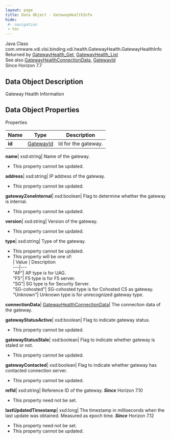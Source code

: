 ```yaml
---
layout: page
title: Data Object - GatewayHealthInfo
hide:
 #- navigation
 - toc
---
```






Java Class
    com.vmware.vdi.vlsi.binding.vdi.health.GatewayHealth.GatewayHealthInfo  
Returned by
     [GatewayHealth_Get](vdi.health.GatewayHealth.md#get), [GatewayHealth_List](vdi.health.GatewayHealth.md#list)  
See also
     [GatewayHealthConnectionData](vdi.health.GatewayHealth.ConnectionData.md), [GatewayId](vdi.entity.GatewayId.md)  
Since 
    Horizon 7.7

## Data Object Description 

Gateway Health Information 

## Data Object Properties

Properties

Name |  Type |  Description   
---|---|---  
**id**| [GatewayId](vdi.entity.GatewayId.md)|  Id for the gateway.   
  
**name**|  xsd:string|  Name of the gateway.   


 * This property cannot be updated.

  
**address**|  xsd:string|  IP address of the gateway.   


 * This property cannot be updated.

  
**gatewayZoneInternal**|  xsd:boolean|  Flag to determine whether the gateway is internal.   


 * This property cannot be updated.

  
**version**|  xsd:string|  Version of the gateway.   


 * This property cannot be updated.

  
**type**|  xsd:string|  Type of the gateway.   


 * This property cannot be updated.
  * This property will be one of:  
|  Value |  Description   
---|---  
"AP"| AP type is for UAG.  
"F5"| F5 type is for F5 server.  
"SG"| SG type is for Security Server.  
"SG-cohosted"| SG-cohosted type is for Cohosted CS as gateway.  
"Unknown"| Unknown type is for unrecognized gateway type.  

  
**connectionData**| [GatewayHealthConnectionData](vdi.health.GatewayHealth.ConnectionData.md)|  The connection data of the gateway.   
  
**gatewayStatusActive**|  xsd:boolean|  Flag to indicate gateway status.   


 * This property cannot be updated.

  
**gatewayStatusStale**|  xsd:boolean|  Flag to indicate whether gateway is staled or not.   


 * This property cannot be updated.

  
**gatewayContacted**|  xsd:boolean|  Flag to indicate whether gateway has contacted connection server.   


 * This property cannot be updated.

  
**refId**|  xsd:string|  Reference ID of the gateway.  **_Since_** Horizon 7.10  


 * This property need not be set.

  
**lastUpdatedTimestamp**|  xsd:long|  The timestamp in milliseconds when the last update was obtained. Measured as epoch time.  **_Since_** Horizon 7.12  


 * This property need not be set.
 * This property cannot be updated.

  
  

  

